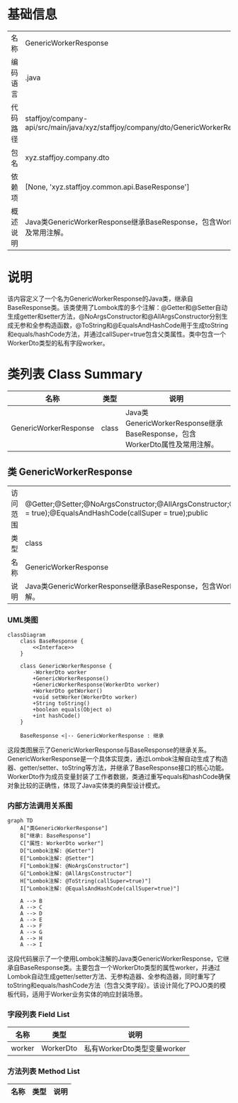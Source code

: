 # 基础信息

|      |      |
|------|------|
| 名称 | GenericWorkerResponse |
| 编码语言 | .java |
| 代码路径 | staffjoy/company-api/src/main/java/xyz/staffjoy/company/dto/GenericWorkerResponse.java |
| 包名 | xyz.staffjoy.company.dto |
| 依赖项 | [None, 'xyz.staffjoy.common.api.BaseResponse'] |
| 概述说明 | Java类GenericWorkerResponse继承BaseResponse，包含WorkerDto属性及常用注解。 |

# 说明

该内容定义了一个名为GenericWorkerResponse的Java类，继承自BaseResponse类。该类使用了Lombok库的多个注解：@Getter和@Setter自动生成getter和setter方法，@NoArgsConstructor和@AllArgsConstructor分别生成无参和全参构造函数，@ToString和@EqualsAndHashCode用于生成toString和equals/hashCode方法，并通过callSuper=true包含父类属性。类中包含一个WorkerDto类型的私有字段worker。

# 类列表 Class Summary

| 名称   | 类型  | 说明 |
|-------|------|-------------|
| GenericWorkerResponse | class | Java类GenericWorkerResponse继承BaseResponse，包含WorkerDto属性及常用注解。 |



## 类 GenericWorkerResponse

|      |      |
|------|------|
| 访问范围 | @Getter;@Setter;@NoArgsConstructor;@AllArgsConstructor;@ToString(callSuper = true);@EqualsAndHashCode(callSuper = true);public |
| 类型 | class |
| 名称 | GenericWorkerResponse |
| 说明 | Java类GenericWorkerResponse继承BaseResponse，包含WorkerDto属性及常用注解。 |


### UML类图

```mermaid
classDiagram
    class BaseResponse {
        <<Interface>>
    }
    
    class GenericWorkerResponse {
        -WorkerDto worker
        +GenericWorkerResponse()
        +GenericWorkerResponse(WorkerDto worker)
        +WorkerDto getWorker()
        +void setWorker(WorkerDto worker)
        +String toString()
        +boolean equals(Object o)
        +int hashCode()
    }
    
    BaseResponse <|-- GenericWorkerResponse : 继承
```

这段类图展示了GenericWorkerResponse与BaseResponse的继承关系。GenericWorkerResponse是一个具体实现类，通过Lombok注解自动生成了构造器、getter/setter、toString等方法，并继承了BaseResponse接口的核心功能。WorkerDto作为成员变量封装了工作者数据，类通过重写equals和hashCode确保对象比较的正确性，体现了Java实体类的典型设计模式。


### 内部方法调用关系图

```mermaid
graph TD
    A["类GenericWorkerResponse"]
    B["继承: BaseResponse"]
    C["属性: WorkerDto worker"]
    D["Lombok注解: @Getter"]
    E["Lombok注解: @Setter"]
    F["Lombok注解: @NoArgsConstructor"]
    G["Lombok注解: @AllArgsConstructor"]
    H["Lombok注解: @ToString(callSuper=true)"]
    I["Lombok注解: @EqualsAndHashCode(callSuper=true)"]

    A --> B
    A --> C
    A --> D
    A --> E
    A --> F
    A --> G
    A --> H
    A --> I
```

这段代码展示了一个使用Lombok注解的Java类GenericWorkerResponse，它继承自BaseResponse类。主要包含一个WorkerDto类型的属性worker，并通过Lombok自动生成getter/setter方法、无参构造器、全参构造器，同时重写了toString和equals/hashCode方法（包含父类字段）。该设计简化了POJO类的模板代码，适用于Worker业务实体的响应封装场景。

### 字段列表 Field List

| 名称  | 类型  | 说明 |
|-------|-------|------|
| worker | WorkerDto | 私有WorkerDto类型变量worker |

### 方法列表 Method List

| 名称  | 类型  | 说明 |
|-------|-------|------|




